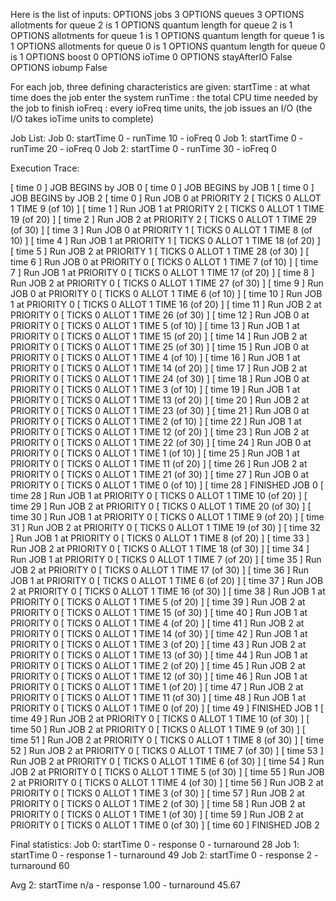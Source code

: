 Here is the list of inputs:
OPTIONS jobs 3
OPTIONS queues 3
OPTIONS allotments for queue  2 is   1
OPTIONS quantum length for queue  2 is   1
OPTIONS allotments for queue  1 is   1
OPTIONS quantum length for queue  1 is   1
OPTIONS allotments for queue  0 is   1
OPTIONS quantum length for queue  0 is   1
OPTIONS boost 0
OPTIONS ioTime 0
OPTIONS stayAfterIO False
OPTIONS iobump False


For each job, three defining characteristics are given:
  startTime : at what time does the job enter the system
  runTime   : the total CPU time needed by the job to finish
  ioFreq    : every ioFreq time units, the job issues an I/O
              (the I/O takes ioTime units to complete)

Job List:
  Job  0: startTime   0 - runTime  10 - ioFreq   0
  Job  1: startTime   0 - runTime  20 - ioFreq   0
  Job  2: startTime   0 - runTime  30 - ioFreq   0


Execution Trace:

[ time 0 ] JOB BEGINS by JOB 0
[ time 0 ] JOB BEGINS by JOB 1
[ time 0 ] JOB BEGINS by JOB 2
[ time 0 ] Run JOB 0 at PRIORITY 2 [ TICKS 0 ALLOT 1 TIME 9 (of 10) ]
[ time 1 ] Run JOB 1 at PRIORITY 2 [ TICKS 0 ALLOT 1 TIME 19 (of 20) ]
[ time 2 ] Run JOB 2 at PRIORITY 2 [ TICKS 0 ALLOT 1 TIME 29 (of 30) ]
[ time 3 ] Run JOB 0 at PRIORITY 1 [ TICKS 0 ALLOT 1 TIME 8 (of 10) ]
[ time 4 ] Run JOB 1 at PRIORITY 1 [ TICKS 0 ALLOT 1 TIME 18 (of 20) ]
[ time 5 ] Run JOB 2 at PRIORITY 1 [ TICKS 0 ALLOT 1 TIME 28 (of 30) ]
[ time 6 ] Run JOB 0 at PRIORITY 0 [ TICKS 0 ALLOT 1 TIME 7 (of 10) ]
[ time 7 ] Run JOB 1 at PRIORITY 0 [ TICKS 0 ALLOT 1 TIME 17 (of 20) ]
[ time 8 ] Run JOB 2 at PRIORITY 0 [ TICKS 0 ALLOT 1 TIME 27 (of 30) ]
[ time 9 ] Run JOB 0 at PRIORITY 0 [ TICKS 0 ALLOT 1 TIME 6 (of 10) ]
[ time 10 ] Run JOB 1 at PRIORITY 0 [ TICKS 0 ALLOT 1 TIME 16 (of 20) ]
[ time 11 ] Run JOB 2 at PRIORITY 0 [ TICKS 0 ALLOT 1 TIME 26 (of 30) ]
[ time 12 ] Run JOB 0 at PRIORITY 0 [ TICKS 0 ALLOT 1 TIME 5 (of 10) ]
[ time 13 ] Run JOB 1 at PRIORITY 0 [ TICKS 0 ALLOT 1 TIME 15 (of 20) ]
[ time 14 ] Run JOB 2 at PRIORITY 0 [ TICKS 0 ALLOT 1 TIME 25 (of 30) ]
[ time 15 ] Run JOB 0 at PRIORITY 0 [ TICKS 0 ALLOT 1 TIME 4 (of 10) ]
[ time 16 ] Run JOB 1 at PRIORITY 0 [ TICKS 0 ALLOT 1 TIME 14 (of 20) ]
[ time 17 ] Run JOB 2 at PRIORITY 0 [ TICKS 0 ALLOT 1 TIME 24 (of 30) ]
[ time 18 ] Run JOB 0 at PRIORITY 0 [ TICKS 0 ALLOT 1 TIME 3 (of 10) ]
[ time 19 ] Run JOB 1 at PRIORITY 0 [ TICKS 0 ALLOT 1 TIME 13 (of 20) ]
[ time 20 ] Run JOB 2 at PRIORITY 0 [ TICKS 0 ALLOT 1 TIME 23 (of 30) ]
[ time 21 ] Run JOB 0 at PRIORITY 0 [ TICKS 0 ALLOT 1 TIME 2 (of 10) ]
[ time 22 ] Run JOB 1 at PRIORITY 0 [ TICKS 0 ALLOT 1 TIME 12 (of 20) ]
[ time 23 ] Run JOB 2 at PRIORITY 0 [ TICKS 0 ALLOT 1 TIME 22 (of 30) ]
[ time 24 ] Run JOB 0 at PRIORITY 0 [ TICKS 0 ALLOT 1 TIME 1 (of 10) ]
[ time 25 ] Run JOB 1 at PRIORITY 0 [ TICKS 0 ALLOT 1 TIME 11 (of 20) ]
[ time 26 ] Run JOB 2 at PRIORITY 0 [ TICKS 0 ALLOT 1 TIME 21 (of 30) ]
[ time 27 ] Run JOB 0 at PRIORITY 0 [ TICKS 0 ALLOT 1 TIME 0 (of 10) ]
[ time 28 ] FINISHED JOB 0
[ time 28 ] Run JOB 1 at PRIORITY 0 [ TICKS 0 ALLOT 1 TIME 10 (of 20) ]
[ time 29 ] Run JOB 2 at PRIORITY 0 [ TICKS 0 ALLOT 1 TIME 20 (of 30) ]
[ time 30 ] Run JOB 1 at PRIORITY 0 [ TICKS 0 ALLOT 1 TIME 9 (of 20) ]
[ time 31 ] Run JOB 2 at PRIORITY 0 [ TICKS 0 ALLOT 1 TIME 19 (of 30) ]
[ time 32 ] Run JOB 1 at PRIORITY 0 [ TICKS 0 ALLOT 1 TIME 8 (of 20) ]
[ time 33 ] Run JOB 2 at PRIORITY 0 [ TICKS 0 ALLOT 1 TIME 18 (of 30) ]
[ time 34 ] Run JOB 1 at PRIORITY 0 [ TICKS 0 ALLOT 1 TIME 7 (of 20) ]
[ time 35 ] Run JOB 2 at PRIORITY 0 [ TICKS 0 ALLOT 1 TIME 17 (of 30) ]
[ time 36 ] Run JOB 1 at PRIORITY 0 [ TICKS 0 ALLOT 1 TIME 6 (of 20) ]
[ time 37 ] Run JOB 2 at PRIORITY 0 [ TICKS 0 ALLOT 1 TIME 16 (of 30) ]
[ time 38 ] Run JOB 1 at PRIORITY 0 [ TICKS 0 ALLOT 1 TIME 5 (of 20) ]
[ time 39 ] Run JOB 2 at PRIORITY 0 [ TICKS 0 ALLOT 1 TIME 15 (of 30) ]
[ time 40 ] Run JOB 1 at PRIORITY 0 [ TICKS 0 ALLOT 1 TIME 4 (of 20) ]
[ time 41 ] Run JOB 2 at PRIORITY 0 [ TICKS 0 ALLOT 1 TIME 14 (of 30) ]
[ time 42 ] Run JOB 1 at PRIORITY 0 [ TICKS 0 ALLOT 1 TIME 3 (of 20) ]
[ time 43 ] Run JOB 2 at PRIORITY 0 [ TICKS 0 ALLOT 1 TIME 13 (of 30) ]
[ time 44 ] Run JOB 1 at PRIORITY 0 [ TICKS 0 ALLOT 1 TIME 2 (of 20) ]
[ time 45 ] Run JOB 2 at PRIORITY 0 [ TICKS 0 ALLOT 1 TIME 12 (of 30) ]
[ time 46 ] Run JOB 1 at PRIORITY 0 [ TICKS 0 ALLOT 1 TIME 1 (of 20) ]
[ time 47 ] Run JOB 2 at PRIORITY 0 [ TICKS 0 ALLOT 1 TIME 11 (of 30) ]
[ time 48 ] Run JOB 1 at PRIORITY 0 [ TICKS 0 ALLOT 1 TIME 0 (of 20) ]
[ time 49 ] FINISHED JOB 1
[ time 49 ] Run JOB 2 at PRIORITY 0 [ TICKS 0 ALLOT 1 TIME 10 (of 30) ]
[ time 50 ] Run JOB 2 at PRIORITY 0 [ TICKS 0 ALLOT 1 TIME 9 (of 30) ]
[ time 51 ] Run JOB 2 at PRIORITY 0 [ TICKS 0 ALLOT 1 TIME 8 (of 30) ]
[ time 52 ] Run JOB 2 at PRIORITY 0 [ TICKS 0 ALLOT 1 TIME 7 (of 30) ]
[ time 53 ] Run JOB 2 at PRIORITY 0 [ TICKS 0 ALLOT 1 TIME 6 (of 30) ]
[ time 54 ] Run JOB 2 at PRIORITY 0 [ TICKS 0 ALLOT 1 TIME 5 (of 30) ]
[ time 55 ] Run JOB 2 at PRIORITY 0 [ TICKS 0 ALLOT 1 TIME 4 (of 30) ]
[ time 56 ] Run JOB 2 at PRIORITY 0 [ TICKS 0 ALLOT 1 TIME 3 (of 30) ]
[ time 57 ] Run JOB 2 at PRIORITY 0 [ TICKS 0 ALLOT 1 TIME 2 (of 30) ]
[ time 58 ] Run JOB 2 at PRIORITY 0 [ TICKS 0 ALLOT 1 TIME 1 (of 30) ]
[ time 59 ] Run JOB 2 at PRIORITY 0 [ TICKS 0 ALLOT 1 TIME 0 (of 30) ]
[ time 60 ] FINISHED JOB 2

Final statistics:
  Job  0: startTime   0 - response   0 - turnaround  28
  Job  1: startTime   0 - response   1 - turnaround  49
  Job  2: startTime   0 - response   2 - turnaround  60

  Avg  2: startTime n/a - response 1.00 - turnaround 45.67


